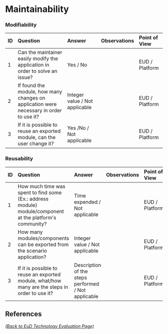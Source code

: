 # Maintainability

### Modifiability

| ID | Question | Answer | Observations | Point of View |
|:---|:----------------------------------------------------|:------------------|:------------------|:-----------------|
| 1 | Can the maintainer easily modify the application in order to solve an issue? | Yes / No |  | EUD / Platform |
| 2 | If found the module, how many changes on application were necessary in order to use it? | Integer value / Not applicable |  | EUD / Platform |
| 3 | If it is possible to reuse an exported module, can the user change it? | Yes /No / Not applicable |  | EUD / Platform |


### Reusability

| ID | Question | Answer | Observations | Point of View |
|:---|:----------------------------------------------------|:------------------|:------------------|:-----------------|
| 1 | How much time was spent to find some (Ex.: address module) module/component at the platform's community? | Time expended / Not applicable |  | EUD / Platform |
| 2 | How many modules/components can be exported from the scenario application? | Integer value / Not applicable |  | EUD / Platform |
| 3 | If it is possible to reuse an exported module, what/how many are the steps in order to use it? | Description of the steps performed / Not applicable |  | EUD / Platform |

## References

_[(Back to EuD Technology Evaluation Page)](../eud_technology_evaluation)_
